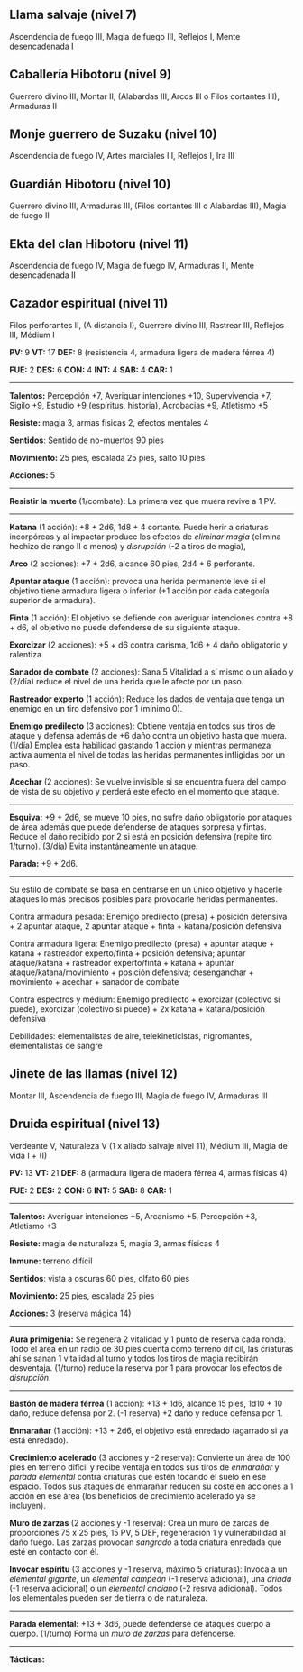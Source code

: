 ## Llama salvaje (nivel 7)

Ascendencia de fuego III, Magia de fuego III, Reflejos I, Mente desencadenada I

## Caballería Hibotoru (nivel 9)

Guerrero divino III, Montar II, (Alabardas III, Arcos III o Filos cortantes III), Armaduras II

## Monje guerrero de Suzaku (nivel 10)

Ascendencia de fuego IV, Artes marciales III, Reflejos I, Ira III

## Guardián Hibotoru (nivel 10)

Guerrero divino III, Armaduras III, (Filos cortantes III o Alabardas III), Magia de fuego II

## Ekta del clan Hibotoru (nivel 11)

Ascendencia de fuego IV, Magia de fuego IV, Armaduras II, Mente desencadenada II

## Cazador espiritual (nivel 11)

Filos perforantes II, (A distancia I), Guerrero divino III, Rastrear III, Reflejos III, Médium I

**PV:** 9			**VT:** 17	 		**DEF:** 8 (resistencia 4, armadura ligera de madera férrea 4)

**FUE:** 2	**DES:** 6	**CON:** 4	**INT:** 4	**SAB:** 4	**CAR:** 1

------

**Talentos:** Percepción +7, Averiguar intenciones +10, Supervivencia +7, Sigilo +9, Estudio +9 (espíritus, historia), Acrobacias +9, Atletismo +5

**Resiste:** magia 3, armas físicas 2, efectos mentales 4

**Sentidos**: Sentido de no-muertos 90 pies

**Movimiento:** 25 pies, escalada 25 pies, salto 10 pies

**Acciones:** 5

****

**Resistir la muerte** (1/combate): La primera vez que muera revive a 1 PV.

------

**Katana** (1 acción): +8 + 2d6, 1d8 + 4 cortante. Puede herir a criaturas incorpóreas y al impactar produce los efectos de *eliminar magia* (elimina hechizo de rango II o menos) y *disrupción* (-2 a tiros de magia),  

**Arco** (2 acciones): +7 + 2d6, alcance 60 pies, 2d4 + 6 perforante. 

**Apuntar ataque** (1 acción): provoca una herida permanente leve si el objetivo tiene armadura ligera o inferior (+1 acción por cada categoría superior de armadura).

**Finta** (1 acción): El objetivo se defiende con averiguar intenciones contra +8 + d6, el objetivo no puede defenderse de su siguiente ataque.

**Exorcizar** (2 acciones): +5 + d6 contra carisma, 1d6 + 4 daño obligatorio y ralentiza.

**Sanador de combate** (2 acciones): Sana 5 Vitalidad a sí mismo o un aliado y (2/día) reduce el nivel de una herida que le afecte por un paso.

**Rastreador experto** (1 acción): Reduce los dados de ventaja que tenga un enemigo en un tiro defensivo por 1 (mínimo 0).

**Enemigo predilecto** (3 acciones): Obtiene ventaja en todos sus tiros de ataque y defensa además de +6 daño contra un objetivo hasta que muera. (1/día) Emplea esta habilidad gastando 1 acción y mientras permaneza activa aumenta el nivel de todas las heridas permanentes infligidas por un paso.

**Acechar** (2 acciones): Se vuelve invisible si se encuentra fuera del campo de vista de su objetivo y perderá este efecto en el momento que ataque.

****

**Esquiva:** +9 + 2d6, se mueve 10 pies, no sufre daño obligatorio por ataques de área además que puede defenderse de ataques sorpresa y fintas. Reduce el daño recibido por 2 si está en posición defensiva (repite tiro 1/turno). (3/día) Evita instantáneamente un ataque.

**Parada:** +9 + 2d6.

****

Su estilo de combate se basa en centrarse en un único objetivo y hacerle ataques lo más precisos posibles para provocarle heridas permanentes.

Contra armadura pesada: Enemigo predilecto (presa) + posición defensiva + 2 apuntar ataque, 2 apuntar ataque + finta + katana/posición defensiva

Contra armadura ligera: Enemigo predilecto (presa) + apuntar ataque + katana + rastreador experto/finta + posición defensiva; apuntar ataque/katana + rastreador experto/finta + katana + apuntar ataque/katana/movimiento + posición defensiva; desenganchar + movimiento + acechar + sanador de combate

Contra espectros y médium: Enemigo predilecto + exorcizar (colectivo si puede), exorcizar (colectivo si puede) + 2x katana + katana/posición defensiva

Debilidades: elementalistas de aire, telekineticistas, nigromantes, elementalistas de sangre

## Jinete de las llamas (nivel 12)

Montar III, Ascendencia de fuego III, Magia de fuego IV, Armaduras III

## Druida espiritual (nivel 13)

Verdeante V, Naturaleza V (1 x aliado salvaje nivel 11), Médium III, Magia de vida I + (I)

**PV:** 13			**VT:** 21	 		**DEF:** 8 (armadura ligera de madera férrea 4, armas físicas 4)

**FUE:** 2	**DES:** 2	**CON:** 6	**INT:** 5	**SAB:** 8	**CAR:** 1

------

**Talentos:** Averiguar intenciones +5, Arcanismo +5, Percepción +3, Atletismo +3

**Resiste:** magia de naturaleza 5, magia 3, armas físicas 4

**Inmune:** terreno difícil

**Sentidos**: vista a oscuras 60 pies, olfato 60 pies

**Movimiento:** 25 pies, escalada 25 pies

**Acciones:** 3 (reserva mágica 14)

****

**Aura primigenia:** Se regenera 2 vitalidad y 1 punto de reserva cada ronda. Todo el área en un radio de 30 pies cuenta como terreno difícil, las criaturas ahí se sanan 1 vitalidad al turno y todos los tiros de magia recibirán desventaja. (1/turno) reduce la reserva por 1 para provocar los efectos de *disrupción*.

------

**Bastón de madera férrea** (1 acción): +13 + 1d6, alcance 15 pies, 1d10 + 10 daño, reduce defensa por 2. (-1 reserva) +2 daño y reduce defensa por 1.

**Enmarañar** (1 acción): +13 + 2d6, el objetivo está enredado (agarrado si ya está enredado).

**Crecimiento acelerado** (3 acciones y -2 reserva): Convierte un área de 100 pies en terreno difícil y recibe ventaja en todos sus tiros de *enmarañar* y *parada elemental* contra criaturas que estén tocando el suelo en ese espacio. Todos sus ataques de enmarañar reducen su coste en acciones a 1 acción en ese área (los beneficios de crecimiento acelerado ya se incluyen).

**Muro de zarzas** (2 acciones y -1 reserva): Crea un muro de zarcas de proporciones 75 x 25 pies, 15 PV, 5 DEF, regeneración 1 y vulnerabilidad al daño fuego. Las zarzas provocan *sangrado* a toda criatura enredada que esté en contacto con él.

**Invocar espíritu** (3 acciones y -1 reserva, máximo 5 criaturas): Invoca a un *elemental gigante*, un *elemental campeón* (-1 reserva adicional), una *dríada* (-1 reserva adicional) o un *elemental anciano* (-2 resrva adicional). Todos los elementales pueden ser de tierra o de naturaleza.

****

**Parada elemental:** +13 + 3d6, puede defenderse de ataques cuerpo a cuerpo. (1/turno) Forma un *muro de zarzas* para defenderse.

****

**Tácticas:** 